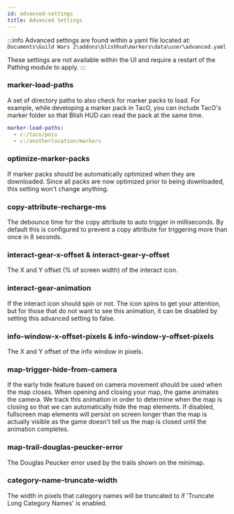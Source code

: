 ```yaml
---
id: advanced-settings
title: Advanced Settings
---
```


:::info
Advanced settings are found within a yaml file located at:<br />
`Documents\Guild Wars 2\addons\blishhud\markers\data\user\advanced.yaml`

These settings are not available within the UI and require a restart of the Pathing module to apply.
:::

### marker-load-paths

A set of directory paths to also check for marker packs to load.  For example, while developing a marker pack in TacO, you can include TacO's marker folder so that Blish HUD can read the pack at the same time.

```yaml
marker-load-paths:
  - c:/taco/pois
  - c:/anotherlocation/markers
```

### optimize-marker-packs

If marker packs should be automatically optimized when they are downloaded.  Since all packs are now optimized prior to being downloaded, this setting won't change anything.

### copy-attribute-recharge-ms

The debounce time for the copy attribute to auto trigger in milliseconds.  By default this is configured to prevent a copy attribute for triggering more than once in 8 seconds.

### interact-gear-x-offset & interact-gear-y-offset

The X and Y offset (% of screen width) of the interact icon.

### interact-gear-animation

If the interact icon should spin or not.  The icon spins to get your attention, but for those that do not want to see this animation, it can be disabled by setting this advanced setting to false.

### info-window-x-offset-pixels & info-window-y-offset-pixels

The X and Y offset of the info window in pixels.

### map-trigger-hide-from-camera

If the early hide feature based on camera movement should be used when the map closes.  When opening and closing your map, the game animates the camera.  We track this animation in order to determine when the map is closing so that we can automatically hide the map elements.  If disabled, fullscreen map elements will persist on screen longer than the map is actually visible as the game doesn't tell us the map is closed until the animation completes.

### map-trail-douglas-peucker-error

The Douglas Peucker error used by the trails shown on the minimap.

### category-name-truncate-width

The width in pixels that category names will be truncated to if 'Truncate Long Category Names' is enabled.